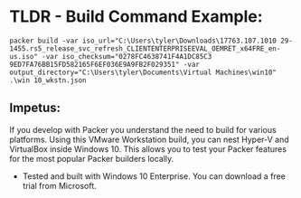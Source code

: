 # TLDR - Build Command Example:

`packer build -var iso_url="C:\Users\tyler\Downloads\17763.107.1010
29-1455.rs5_release_svc_refresh_CLIENTENTERPRISEEVAL_OEMRET_x64FRE_en-us.iso" -var iso_checksum="0278FC4638741F4A1DC85C3
9ED7FA76BB15FD582165F6EF036E9A9FB2F029351" -var output_directory="C:\Users\tyler\Documents\Virtual Machines\win10" .\win
10_wkstn.json`

## Impetus:

If you develop with Packer you understand the need to build for various platforms. Using this VMware Workstation build, you can nest Hyper-V and VirtualBox inside Windows 10. This allows you to test your Packer features for the most popular Packer builders locally.

* Tested and built with Windows 10 Enterprise. You can download a free trial from Microsoft.
